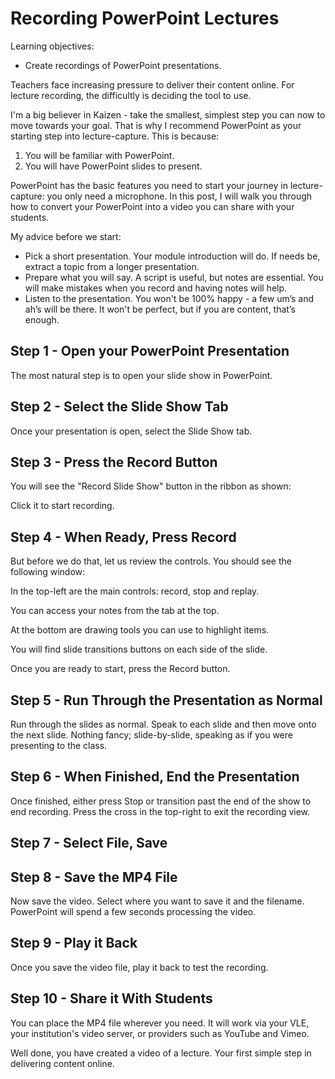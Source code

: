 # Recording PowerPoint Lectures

Learning objectives:

- Create recordings of PowerPoint presentations.

Teachers face increasing pressure to deliver their content online.  For lecture recording, the difficultly is deciding the tool to use.

I'm a big believer in Kaizen - take the smallest, simplest step you can now to move towards your goal.  That is why I recommend PowerPoint as your starting step into lecture-capture.  This is because:

1. You will be familiar with PowerPoint.
2. You will have PowerPoint slides to present.

PowerPoint has the basic features you need to start your journey in lecture-capture: you only need a microphone.  In this post, I will walk you through how to convert your PowerPoint into a video you can share with your students.

My advice before we start:

- Pick a short presentation.  Your module introduction will do.  If needs be, extract a topic from a longer presentation.
- Prepare what you will say.  A script is useful, but notes are essential.  You will make mistakes when you record and having notes will help.
- Listen to the presentation.  You won't be 100% happy - a few um’s and ah’s will be there.  It won't be perfect, but if you are content, that’s enough.

## Step 1 - Open your PowerPoint Presentation

The most natural step is to open your slide show in PowerPoint.

## Step 2 - Select the Slide Show Tab

Once your presentation is open, select the Slide Show tab.

## Step 3 - Press the Record Button

You will see the "Record Slide Show" button in the ribbon as shown:

Click it to start recording.

## Step 4 - When Ready, Press Record

But before we do that, let us review the controls.  You should see the following window:

In the top-left are the main controls: record, stop and replay.

You can access your notes from the tab at the top.

At the bottom are drawing tools you can use to highlight items.

You will find slide transitions buttons on each side of the slide.

Once you are ready to start, press the Record button.

## Step 5 - Run Through the Presentation as Normal

Run through the slides as normal.  Speak to each slide and then move onto the next slide.  Nothing fancy; slide-by-slide, speaking as if you were presenting to the class.

## Step 6 - When Finished, End the Presentation

Once finished, either press Stop or transition past the end of the show to end recording.  Press the cross in the top-right to exit the recording view.

## Step 7 - Select File, Save

## Step 8 - Save the MP4 File

Now save the video.  Select where you want to save it and the filename.  PowerPoint will spend a few seconds processing the video.

## Step 9 - Play it Back

Once you save the video file, play it back to test the recording.

## Step 10 - Share it With Students

You can place the MP4 file wherever you need.  It will work via your VLE, your institution's video server, or providers such as YouTube and Vimeo.

Well done, you have created a video of a lecture.  Your first simple step in delivering content online.

